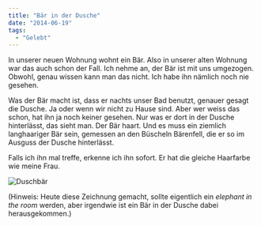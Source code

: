 ```yaml
---
title: "Bär in der Dusche"
date: "2014-06-19"
tags:
  - "Gelebt"
---
```


In unserer neuen Wohnung wohnt ein Bär. Also in unserer alten Wohnung war das auch schon der Fall. Ich nehme an, der Bär ist mit uns umgezogen. Obwohl, genau wissen kann man das nicht. Ich habe ihn nämlich noch nie gesehen.

Was der Bär macht ist, dass er nachts unser Bad benutzt, genauer gesagt die Dusche. Ja oder wenn wir nicht zu Hause sind. Aber wer weiss das schon, hat ihn ja noch keiner gesehen. Nur was er dort in der Dusche hinterlässt, das sieht man. Der Bär haart. Und es muss ein ziemlich langhaariger Bär sein, gemessen an den Büscheln Bärenfell, die er so im Ausguss der Dusche hinterlässt.

Falls ich ihn mal treffe, erkenne ich ihn sofort. Er hat die gleiche Haarfarbe wie meine Frau.

![Duschbär](/images/duschbaer.png)

(Hinweis: Heute diese Zeichnung gemacht, sollte eigentlich ein _elephant in the room_ werden, aber irgendwie ist ein Bär in der Dusche dabei herausgekommen.)
